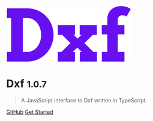 <!-- _coverpage.md -->

![logo](_media/logo.svg)

# Dxf <small>1.0.7</small>

> A JavaScript interface to Dxf written in TypeScript.

[GitHub](https://github.com/tarikjabiri/dxf)
[Get Started](#Overview)

